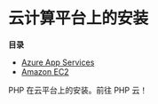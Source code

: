 云计算平台上的安装
==================

**目录**

-   [Azure App Services](/install/cloud/azure.html)
-   [Amazon EC2](/install/cloud/ec2.html)

PHP 在云平台上的安装。前往 PHP 云！
